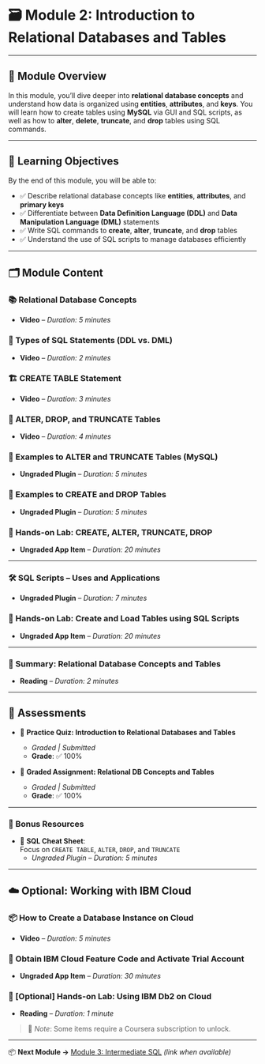 # 🗃️ Module 2: Introduction to Relational Databases and Tables

---

## 🧠 Module Overview

In this module, you’ll dive deeper into **relational database concepts** and understand how data is organized using **entities**, **attributes**, and **keys**. You will learn how to create tables using **MySQL** via GUI and SQL scripts, as well as how to **alter**, **delete**, **truncate**, and **drop** tables using SQL commands.

---

## 🎯 Learning Objectives

By the end of this module, you will be able to:

- ✅ Describe relational database concepts like **entities**, **attributes**, and **primary keys**
- ✅ Differentiate between **Data Definition Language (DDL)** and **Data Manipulation Language (DML)** statements
- ✅ Write SQL commands to **create**, **alter**, **truncate**, and **drop** tables
- ✅ Understand the use of SQL scripts to manage databases efficiently

---

## 🗂️ Module Content

### 📚 Relational Database Concepts
- **Video** – *Duration: 5 minutes*

### 🧾 Types of SQL Statements (DDL vs. DML)
- **Video** – *Duration: 2 minutes*

### 🏗️ CREATE TABLE Statement
- **Video** – *Duration: 3 minutes*

### 🧹 ALTER, DROP, and TRUNCATE Tables
- **Video** – *Duration: 4 minutes*

### 🧪 Examples to ALTER and TRUNCATE Tables (MySQL)
- **Ungraded Plugin** – *Duration: 5 minutes*

### 🧪 Examples to CREATE and DROP Tables
- **Ungraded Plugin** – *Duration: 5 minutes*

### 🧰 Hands-on Lab: CREATE, ALTER, TRUNCATE, DROP
- **Ungraded App Item** – *Duration: 20 minutes*

---

### 🛠️ SQL Scripts – Uses and Applications
- **Ungraded Plugin** – *Duration: 7 minutes*

### 🧰 Hands-on Lab: Create and Load Tables using SQL Scripts
- **Ungraded App Item** – *Duration: 20 minutes*

---

### 📖 Summary: Relational Database Concepts and Tables
- **Reading** – *Duration: 2 minutes*

---

## 🧪 Assessments

- 🧩 **Practice Quiz: Introduction to Relational Databases and Tables**  
  - *Graded | Submitted*  
  - **Grade**: ✅ 100%

- 📝 **Graded Assignment: Relational DB Concepts and Tables**  
  - *Graded | Submitted*  
  - **Grade**: ✅ 100%

---

### 🧾 Bonus Resources

- 🧵 **SQL Cheat Sheet**:  
  Focus on `CREATE TABLE`, `ALTER`, `DROP`, and `TRUNCATE`  
  - *Ungraded Plugin* – *Duration: 5 minutes*

---

## ☁️ Optional: Working with IBM Cloud

### 📦 How to Create a Database Instance on Cloud
- **Video** – *Duration: 5 minutes*

### 🎫 Obtain IBM Cloud Feature Code and Activate Trial Account
- **Ungraded App Item** – *Duration: 30 minutes*

### 🔧 [Optional] Hands-on Lab: Using IBM Db2 on Cloud
- **Reading** – *Duration: 1 minute*

> 🛑 *Note*: Some items require a Coursera subscription to unlock.

---

📦 **Next Module →** [Module 3: Intermediate SQL](../Module-3/README.md) _(link when available)_
